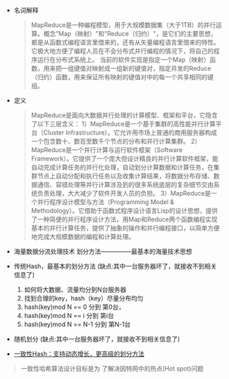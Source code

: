 * 名词解释
    >MapReduce是一种编程模型，用于大规模数据集（大于1TB）的并行运算。概念"Map（映射）"和"Reduce（归约）"，是它们的主要思想，都是从函数式编程语言里借来的，还有从矢量编程语言里借来的特性。它极大地方便了编程人员在不会分布式并行编程的情况下，将自己的程序运行在分布式系统上。 当前的软件实现是指定一个Map（映射）函数，用来把一组键值对映射成一组新的键值对，指定并发的Reduce（归约）函数，用来保证所有映射的键值对中的每一个共享相同的键组。

* 定义
    >MapReduce是面向大数据并行处理的计算模型、框架和平台，它隐含了以下三层含义：
1）MapReduce是一个基于集群的高性能并行计算平台（Cluster Infrastructure）。它允许用市场上普通的商用服务器构成一个包含数十、数百至数千个节点的分布和并行计算集群。
2）MapReduce是一个并行计算与运行软件框架（Software Framework）。它提供了一个庞大但设计精良的并行计算软件框架，能自动完成计算任务的并行化处理，自动划分计算数据和计算任务，在集群节点上自动分配和执行任务以及收集计算结果，将数据分布存储、数据通信、容错处理等并行计算涉及到的很多系统底层的复杂细节交由系统负责处理，大大减少了软件开发人员的负担。
3）MapReduce是一个并行程序设计模型与方法（Programming Model & Methodology）。它借助于函数式程序设计语言Lisp的设计思想，提供了一种简便的并行程序设计方法，用Map和Reduce两个函数编程实现基本的并行计算任务，提供了抽象的操作和并行编程接口，以简单方便地完成大规模数据的编程和计算处理。

* 海量数据分流处理技术
  划分方法—————最基本的海量技术思想

*    传统Hash，最基本的划分方法 (缺点:其中一台服务器坏了，就接收不到相关信息了)
     1. 如何将大数据、流量均分到N台服务器 
     2. 找到合理的key，hash（key）尽量分布均匀 
     3. hash(key)mod N == 0 分到 第0台， 
     4. hash(key)mod N == i 分到 第i台 
     5. hash(key)mod N == N-1 分到 第N-1台 
*    随机划分 (缺点:其中一台服务器坏了，就接收不到相关信息了)
*    [一致性Hash：支持动态增长，更高级的划分方法](https://github.com/j8267643/BigData/blob/master/一致性哈希算法.rtf)
> 一致性哈希算法设计目标是为 了解决因特网中的热点(Hot spot)问题
